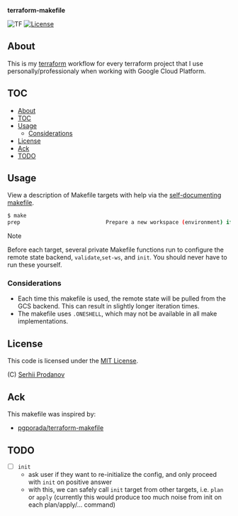 **terraform-makefile**

![TF](https://img.shields.io/badge/Terraform%20Version-%3E%3D0.11.10-blue.svg)
[![License](https://img.shields.io/badge/license-MIT-brightgreen.svg)](LICENSE)

## About

This is my [terraform](https://www.terraform.io/) workflow for every terraform project that I use personally/professionaly when working with Google Cloud Platform.

## TOC

<!--toc:start-->
- [About](#about)
- [TOC](#toc)
- [Usage](#usage)
  - [Considerations](#considerations)
- [License](#license)
- [Ack](#ack)
- [TODO](#todo)
<!--toc:end-->

## Usage

View a description of Makefile targets with help via the [self-documenting makefile](https://marmelab.com/blog/2016/02/29/auto-documented-makefile.html).

```bash
$ make
prep                           Prepare a new workspace (environment) if needed, configure the tfstate backend, update any modules, and switch to the workspace
```

> [!NOTE]
> Before each target, several private Makefile functions run to configure the remote state backend, `validate`,`set-ws`, and `init`. You should never have to run these yourself.

### Considerations

* Each time this makefile is used, the remote state will be pulled from the GCS backend. This can result in slightly longer iteration times.
* The makefile uses `.ONESHELL`, which may not be available in all make implementations.

## License

This code is licensed under the [MIT License](LICENSE).

(C) [Serhii Prodanov](https://github.com/serpro69)

## Ack

This makefile was inspired by:

- [pgporada/terraform-makefile](https://github.com/pgporada/terraform-makefile)

## TODO

- [ ] `init`
  - ask user if they want to re-initialize the config, and only proceed with `init` on positive answer
  - with this, we can safely call `init` target from other targets, i.e. `plan` or `apply` (currently this would produce too much noise from init on each plan/apply/... command)
